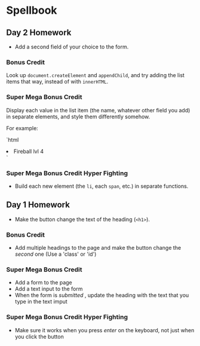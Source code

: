 # Spellbook

## Day 2 Homework

* Add a second field of your choice to the form.

### Bonus Credit

Look up `document.createElement` and `appendChild`, and try adding the list items that way, instead of with `innerHTML`.

### Super Mega Bonus Credit

Display each value in the list item (the name, whatever other field you add) in separate elements, and style them differently somehow.

For example:

`html
<li>
  <span class="spellName">Fireball</span>
  <span class="level">lvl 4</span>
</li>`

### Super Mega Bonus Credit Hyper Fighting

* Build each new element (the `li`, each `span`, etc.) in separate functions.

## Day 1 Homework

* Make the button change the text of the heading (`<h1>`).

### Bonus Credit

* Add multiple headings to the page and make the button change the _second_ one (Use a 'class' or 'id')

### Super Mega Bonus Credit

* Add a form to the page
* Add a text input to the form
* When the form is _submitted_ , update the heading with the text that you type in the text imput

### Super Mega Bonus Credit Hyper Fighting

* Make sure it works when you press _enter_ on the keyboard, not just when you click the button